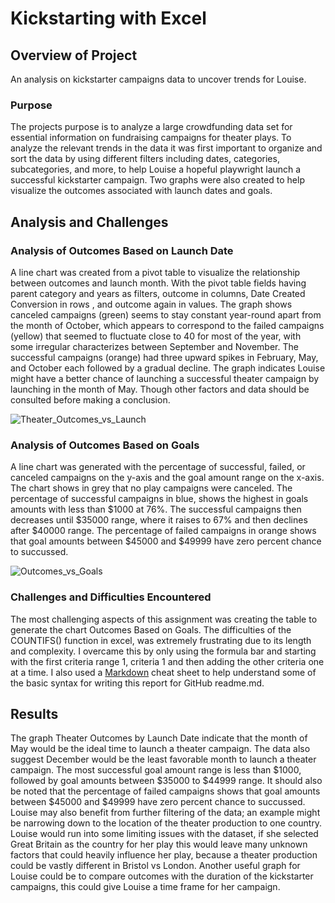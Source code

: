 # Kickstarting with Excel

## Overview of Project
An analysis on kickstarter campaigns data to uncover trends for Louise. 

### Purpose
The projects purpose is to analyze a large crowdfunding data set for essential information on fundraising campaigns for theater plays. To analyze the relevant trends in the data it was first important to organize and sort the data by using different filters  including dates, categories, subcategories, and more, to help Louise a hopeful playwright launch a successful kickstarter campaign. Two graphs were also created to help visualize the outcomes associated with launch dates and goals. 

## Analysis and Challenges

### Analysis of Outcomes Based on Launch Date
A  line chart  was created from a pivot table to visualize the relationship between outcomes and launch month. With the pivot table fields having parent category and years as filters, outcome in columns, Date Created Conversion in rows , and outcome again in values. 
The graph shows canceled campaigns (green) seems to stay constant year-round apart from the month of October, which appears to correspond to the failed campaigns (yellow) that seemed to fluctuate close to 40 for most of the year, with some irregular characterizes between September and November. The successful campaigns (orange) had three upward spikes in February, May, and October each followed by a gradual decline. The graph indicates Louise might have a better chance of launching a successful theater campaign by launching in the month of May. Though other factors and data should be consulted before making a conclusion. 

![Theater_Outcomes_vs_Launch](https://user-images.githubusercontent.com/107153827/174146636-e9fd4469-a1d1-4482-8491-ea543a90b532.png)

### Analysis of Outcomes Based on Goals
A line chart was generated with the percentage of successful, failed, or canceled campaigns on the y-axis and the goal amount range on the x-axis. The chart shows in grey that no play campaigns were canceled. The percentage of successful campaigns in blue, shows the highest in goals amounts with less than $1000 at 76%. The successful campaigns then decreases until $35000 range, where it raises to 67% and then declines after $40000 range. The percentage of failed campaigns in orange shows that goal amounts between $45000 and $49999 have zero percent chance to succussed. 

![Outcomes_vs_Goals](https://user-images.githubusercontent.com/107153827/174146852-a2592377-6236-4dfc-bded-0c4e04063745.png)

### Challenges and Difficulties Encountered
The most challenging aspects of this assignment was creating the table to generate the chart Outcomes Based on Goals. The difficulties of the COUNTIFS() function in excel, was extremely frustrating due to its length and complexity. I overcame this by only using the formula bar and starting with the first criteria range 1, criteria 1 and then adding the other criteria one at a time. I also used a [Markdown](https://www.markdownguide.org/cheat-sheet/) cheat sheet to help understand some of the basic syntax for writing this report for GitHub readme.md.
## Results
The graph Theater Outcomes by Launch Date indicate that the month of May would be the ideal time to launch a theater campaign. The data also suggest December would be the least favorable month to launch a theater campaign. The most successful goal amount range is less than $1000, followed by goal amounts between $35000 to $44999 range. It should also be noted that the percentage of failed campaigns shows that goal amounts between $45000 and $49999 have zero percent chance to succussed. 
Louise may also benefit from further filtering of the data; an example might be narrowing down to the location of the theater production to one country. Louise would run into some limiting issues with the dataset, if she selected Great Britain as the country for her play this would leave many unknown factors that could heavily influence her play, because a theater production could be vastly different in Bristol vs London. Another useful graph for Louise could be to compare outcomes with the duration of the kickstarter campaigns, this could give Louise a time frame for her campaign.
